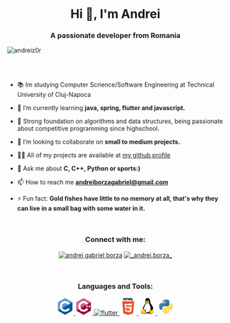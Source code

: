 <h1 align="center">Hi 👋, I'm Andrei</h1>
<h3 align="center">A passionate developer from Romania</h3>

<p align="left"> <img src="https://komarev.com/ghpvc/?username=andreiz0r&label=Profile%20views&color=0e75b6&style=flat" alt="andreiz0r" /> </p>

<br><br>

- 📚 Im studying Computer Scrience/Software Engineering at Technical University of Cluj-Napoca

- 🌱 I’m currently learning **java, spring, flutter and javascript.**

- 💪 Strong foundation on algorithms and data structures, being passionate about competitive programming since highschool.

- 👯 I’m looking to collaborate on **small to medium projects.**

- 👨‍💻 All of my projects are available at [my github profile](https://github.com/AndreiZ0R)

- 💬 Ask me about **C, C++, Python or sports:)**

- 📫 How to reach me **andreiborzagabriel@gmail.com**

- ⚡ Fun fact: **Gold fishes have little to no memory at all, that's why they can live in a small bag with some water in it.**

<br>

<h3 align="center">Connect with me:</h3>
<p align="center">
<a href="https://www.linkedin.com/in/andrei-gabriel-borza-83937b233/" target="blank"><img align="center" src="https://raw.githubusercontent.com/rahuldkjain/github-profile-readme-generator/master/src/images/icons/Social/linked-in-alt.svg" alt="andrei gabriel borza" height="30" width="40" /></a>
<a href="https://instagram.com/_andrei.borza_" target="blank"><img align="center" src="https://raw.githubusercontent.com/rahuldkjain/github-profile-readme-generator/master/src/images/icons/Social/instagram.svg" alt="_andrei.borza_" height="30" width="40" /></a>
</p>
<br>
<h3 align="center">Languages and Tools:</h3>
<p align="center"> <a href="https://www.cprogramming.com/" target="_blank" rel="noreferrer"> <img src="https://raw.githubusercontent.com/devicons/devicon/master/icons/c/c-original.svg" alt="c" width="40" height="40"/> </a> <a href="https://www.w3schools.com/cpp/" target="_blank" rel="noreferrer"> <img src="https://raw.githubusercontent.com/devicons/devicon/master/icons/cplusplus/cplusplus-original.svg" alt="cplusplus" width="40" height="40"/> </a> <a href="https://flutter.dev" target="_blank" rel="noreferrer"> <img src="https://www.vectorlogo.zone/logos/flutterio/flutterio-icon.svg" alt="flutter" width="40" height="40"/> </a> <a href="https://www.w3.org/html/" target="_blank" rel="noreferrer"> <img src="https://raw.githubusercontent.com/devicons/devicon/master/icons/html5/html5-original-wordmark.svg" alt="html5" width="40" height="40"/> </a> <a href="https://www.linux.org/" target="_blank" rel="noreferrer"> <img src="https://raw.githubusercontent.com/devicons/devicon/master/icons/linux/linux-original.svg" alt="linux" width="40" height="40"/> </a> <a href="https://www.python.org" target="_blank" rel="noreferrer"> <img src="https://raw.githubusercontent.com/devicons/devicon/master/icons/python/python-original.svg" alt="python" width="40" height="40"/> </a> </p>


